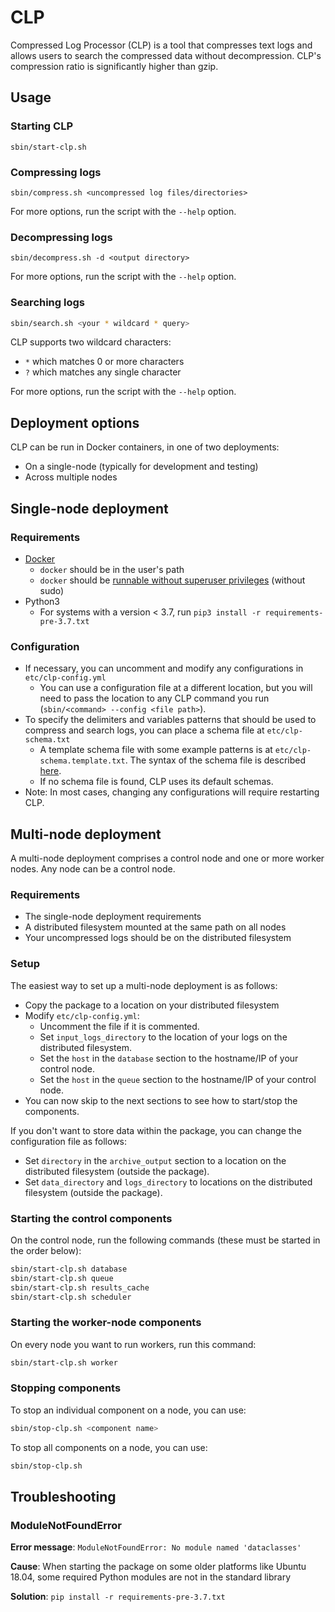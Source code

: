 # CLP

Compressed Log Processor (CLP) is a tool that compresses text logs and allows users to search the compressed data
without decompression. CLP's compression ratio is significantly higher than gzip.

## Usage

### Starting CLP

```shell
sbin/start-clp.sh
```

### Compressing logs

```shell
sbin/compress.sh <uncompressed log files/directories>
```

For more options, run the script with the `--help` option.

### Decompressing logs

```shell
sbin/decompress.sh -d <output directory> 
```

For more options, run the script with the `--help` option.

### Searching logs

```bash
sbin/search.sh <your * wildcard * query>
```

CLP supports two wildcard characters:

* `*` which matches 0 or more characters
* `?` which matches any single character

For more options, run the script with the `--help` option.

## Deployment options

CLP can be run in Docker containers, in one of two deployments:

* On a single-node (typically for development and testing)
* Across multiple nodes

## Single-node deployment

### Requirements

* [Docker](https://docs.docker.com/engine/install/)
  * `docker` should be in the user's path
  * `docker` should be [runnable without superuser privileges](https://docs.docker.com/engine/install/linux-postinstall/#manage-docker-as-a-non-root-user)
    (without sudo)
* Python3
  * For systems with a version < 3.7, run `pip3 install -r requirements-pre-3.7.txt`

### Configuration

* If necessary,  you can uncomment and modify any configurations in
  `etc/clp-config.yml`
  * You can use a configuration file at a different location, but you will need
    to pass the location to any CLP command you run
    (`sbin/<command> --config <file path>`).
* To specify the delimiters and variables patterns that should be used to
  compress and search logs, you can place a schema file at `etc/clp-schema.txt`
  * A template schema file with some example patterns is at
    `etc/clp-schema.template.txt`. The syntax of the schema file is described
    [here](https://github.com/y-scope/clp/blob/main/components/core/README-Schema.md).
  * If no schema file is found, CLP uses its default schemas.
* Note: In most cases, changing any configurations will require restarting CLP.

## Multi-node deployment

A multi-node deployment comprises a control node and one or more worker nodes.
Any node can be a control node.

### Requirements

* The single-node deployment requirements
* A distributed filesystem mounted at the same path on all nodes
* Your uncompressed logs should be on the distributed filesystem

### Setup

The easiest way to set up a multi-node deployment is as follows:

* Copy the package to a location on your distributed filesystem
* Modify `etc/clp-config.yml`:
  * Uncomment the file if it is commented.
  * Set `input_logs_directory` to the location of your logs on the distributed
    filesystem.
  * Set the `host` in the `database` section to the hostname/IP of your control
    node.
  * Set the `host` in the `queue` section to the hostname/IP of your control
    node.
* You can now skip to the next sections to see how to start/stop the components.

If you don't want to store data within the package, you can change the
configuration file as follows:

* Set `directory` in the `archive_output` section to a location on the
  distributed filesystem (outside the package).
* Set `data_directory` and `logs_directory` to locations on the distributed
  filesystem (outside the package).

### Starting the control components

On the control node, run the following commands (these must be started in the
order below):

```bash
sbin/start-clp.sh database
sbin/start-clp.sh queue
sbin/start-clp.sh results_cache
sbin/start-clp.sh scheduler
```

### Starting the worker-node components

On every node you want to run workers, run this command:

```bash
sbin/start-clp.sh worker
```

### Stopping components

To stop an individual component on a node, you can use:

```bash
sbin/stop-clp.sh <component name>
```

To stop all components on a node, you can use:

```bash
sbin/stop-clp.sh
```

## Troubleshooting

### ModuleNotFoundError

**Error message**: `ModuleNotFoundError: No module named 'dataclasses'`

**Cause**: When starting the package on some older platforms like Ubuntu 18.04, some required Python modules are not in
the standard library

**Solution**: `pip install -r requirements-pre-3.7.txt`
